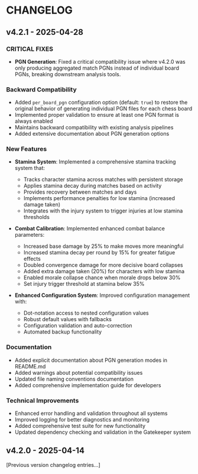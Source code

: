 # CHANGELOG

## v4.2.1 - 2025-04-28

### CRITICAL FIXES

- **PGN Generation**: Fixed a critical compatibility issue where v4.2.0 was only producing aggregated match PGNs instead of individual board PGNs, breaking downstream analysis tools.

### Backward Compatibility

- Added `per_board_pgn` configuration option (default: `true`) to restore the original behavior of generating individual PGN files for each chess board
- Implemented proper validation to ensure at least one PGN format is always enabled
- Maintains backward compatibility with existing analysis pipelines
- Added extensive documentation about PGN generation options

### New Features

- **Stamina System**: Implemented a comprehensive stamina tracking system that:
  - Tracks character stamina across matches with persistent storage
  - Applies stamina decay during matches based on activity
  - Provides recovery between matches and days
  - Implements performance penalties for low stamina (increased damage taken)
  - Integrates with the injury system to trigger injuries at low stamina thresholds

- **Combat Calibration**: Implemented enhanced combat balance parameters:
  - Increased base damage by 25% to make moves more meaningful
  - Increased stamina decay per round by 15% for greater fatigue effects
  - Doubled convergence damage for more decisive board collapses
  - Added extra damage taken (20%) for characters with low stamina
  - Enabled morale collapse chance when morale drops below 30%
  - Set injury trigger threshold at stamina below 35%

- **Enhanced Configuration System**: Improved configuration management with:
  - Dot-notation access to nested configuration values
  - Robust default values with fallbacks
  - Configuration validation and auto-correction
  - Automated backup functionality

### Documentation

- Added explicit documentation about PGN generation modes in README.md
- Added warnings about potential compatibility issues
- Updated file naming conventions documentation
- Added comprehensive implementation guide for developers

### Technical Improvements

- Enhanced error handling and validation throughout all systems
- Improved logging for better diagnostics and monitoring
- Added comprehensive test suite for new functionality
- Updated dependency checking and validation in the Gatekeeper system

## v4.2.0 - 2025-04-14

[Previous version changelog entries...]